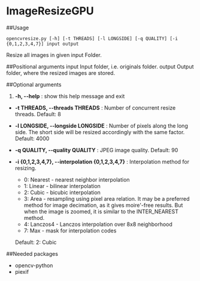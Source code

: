 # ImageResizeGPU
##Usage 

    opencvresize.py [-h] [-t THREADS] [-l LONGSIDE] [-q QUALITY] [-i {0,1,2,3,4,7}] input output

Resize all images in given input Folder.

##Positional arguments
  input                 Input folder, i.e. originals folder.
  output                Output folder, where the resized images are stored.

##Optional arguments
1.  **-h, --help**
    : show this help message and exit
  
-   **-t THREADS, --threads THREADS**
    :                    Number of concurrent resize threads. Default: 8
                        
-   **-l LONGSIDE, --longside LONGSIDE**
    :                    Number of pixels along the long side. The short side will be resized accordingly with the same factor. Default: 4000
                        
-   **-q QUALITY, --quality QUALITY**
    :                    JPEG image quality. Default: 90
                        
-   **-i {0,1,2,3,4,7}, --interpolation {0,1,2,3,4,7}**
    :                    Interpolation method for resizing.
    - 0: Nearest - nearest neighbor interpolation
    - 1: Linear - bilinear interpolation
    - 2: Cubic - bicubic interpolation
    - 3: Area - resampling using pixel area relation. It may be a preferred method for image decimation, as it gives moire'-free results.
                           But when the image is zoomed, it is similar to the INTER_NEAREST method.
    - 4: Lanczos4 - Lanczos interpolation over 8x8 neighborhood
    - 7: Max - mask for interpolation codes
    
    Default: 2: Cubic
                        
                        
##Needed packages
- opencv-python
- piexif